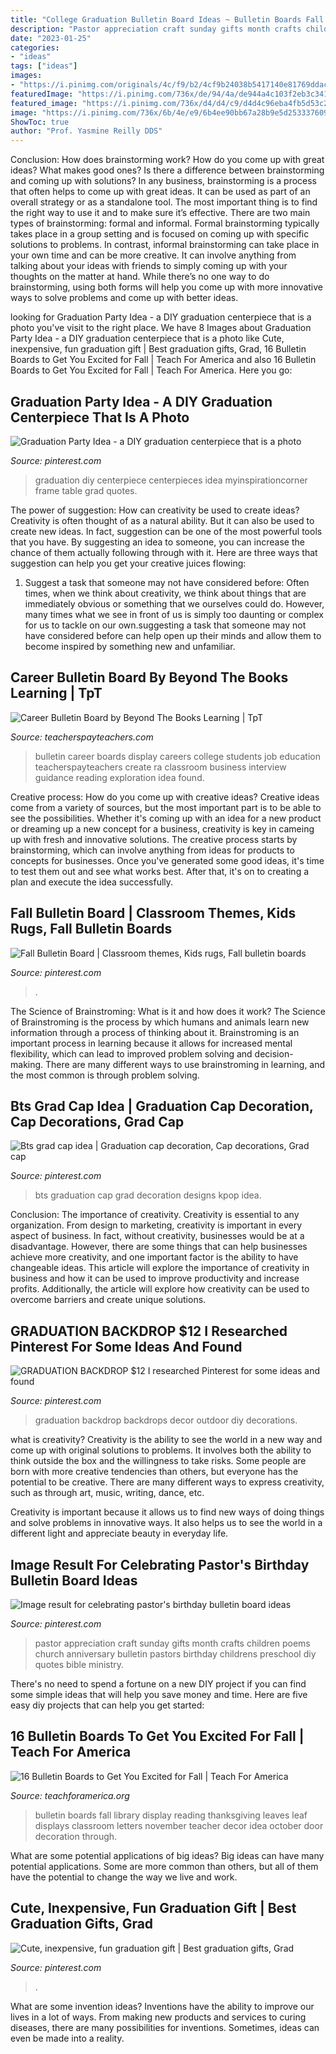 ```yaml
---
title: "College Graduation Bulletin Board Ideas ~ Bulletin Boards Fall Library Display Reading Thanksgiving Leaves Leaf Displays Classroom Letters November Teacher Decor Idea October Door Decoration Through"
description: "Pastor appreciation craft sunday gifts month crafts children poems church anniversary bulletin pastors birthday childrens preschool diy quotes bible ministry"
date: "2023-01-25"
categories:
- "ideas"
tags: ["ideas"]
images:
- "https://i.pinimg.com/originals/4c/f9/b2/4cf9b24038b5417140e81769ddac6543.jpg"
featuredImage: "https://i.pinimg.com/736x/de/94/4a/de944a4c103f2eb3c341ebed8ed4f0d6.jpg"
featured_image: "https://i.pinimg.com/736x/d4/d4/c9/d4d4c96eba4fb5d53c21c8d609a40b9f--graduation-gifts.jpg"
image: "https://i.pinimg.com/736x/6b/4e/e9/6b4ee90bb67a28b9e5d2533376097a63.jpg"
ShowToc: true
author: "Prof. Yasmine Reilly DDS"
---
```



Conclusion: How does brainstorming work? How do you come up with great ideas? What makes good ones? Is there a difference between brainstorming and coming up with solutions?
In any business, brainstorming is a process that often helps to come up with great ideas. It can be used as part of an overall strategy or as a standalone tool. The most important thing is to find the right way to use it and to make sure it’s effective. There are two main types of brainstorming: formal and informal. Formal brainstorming typically takes place in a group setting and is focused on coming up with specific solutions to problems. In contrast, informal brainstorming can take place in your own time and can be more creative. It can involve anything from talking about your ideas with friends to simply coming up with your thoughts on the matter at hand. While there’s no one way to do brainstorming, using both forms will help you come up with more innovative ways to solve problems and come up with better ideas.

	

		
looking for Graduation Party Idea - a DIY graduation centerpiece that is a photo you've visit to the right place. We have 8 Images about Graduation Party Idea - a DIY graduation centerpiece that is a photo like Cute, inexpensive, fun graduation gift | Best graduation gifts, Grad, 16 Bulletin Boards to Get You Excited for Fall | Teach For America and also 16 Bulletin Boards to Get You Excited for Fall | Teach For America. Here you go:
		
    
## Graduation Party Idea - A DIY Graduation Centerpiece That Is A Photo

<img loading=lazy src="https://i.pinimg.com/736x/0a/91/cb/0a91cb6bf4f807073bf1bf1994c92fc8.jpg" onerror="this.onerror=null;this.src='https://tse2.mm.bing.net/th?id=OIP.vy5486voBtd3ssqG6LgoegHaJ3&amp;pid=15.1';" alt="Graduation Party Idea - a DIY graduation centerpiece that is a photo">

_Source: pinterest.com_

>graduation diy centerpiece centerpieces idea myinspirationcorner frame table grad quotes. 

	

The power of suggestion: How can creativity be used to create ideas?
Creativity is often thought of as a natural ability. But it can also be used to create new ideas. In fact, suggestion can be one of the most powerful tools that you have. By suggesting an idea to someone, you can increase the chance of them actually following through with it. Here are three ways that suggestion can help you get your creative juices flowing: 
1. Suggest a task that someone may not have considered before: Often times, when we think about creativity, we think about things that are immediately obvious or something that we ourselves could do. However, many times what we see in front of us is simply too daunting or complex for us to tackle on our own.suggesting a task that someone may not have considered before can help open up their minds and allow them to become inspired by something new and unfamiliar. 

    
## Career Bulletin Board By Beyond The Books Learning | TpT

<img loading=lazy src="https://ecdn.teacherspayteachers.com/thumbitem/Career-Bulletin-Board-2291993-1470750356/original-2291993-1.jpg" onerror="this.onerror=null;this.src='https://tse4.mm.bing.net/th?id=OIP.GnDuaUTTDZWQty7IQzaUZwAAAA&amp;pid=15.1';" alt="Career Bulletin Board by Beyond The Books Learning | TpT">

_Source: teacherspayteachers.com_

>bulletin career boards display careers college students job education teacherspayteachers create ra classroom business interview guidance reading exploration idea found. 

	

Creative process: How do you come up with creative ideas?
Creative ideas come from a variety of sources, but the most important part is to be able to see the possibilities. Whether it's coming up with an idea for a new product or dreaming up a new concept for a business, creativity is key in cameing up with fresh and innovative solutions. The creative process starts by brainstorming, which can involve anything from ideas for products to concepts for businesses. Once you've generated some good ideas, it's time to test them out and see what works best. After that, it's on to creating a plan and execute the idea successfully.

    
## Fall Bulletin Board | Classroom Themes, Kids Rugs, Fall Bulletin Boards

<img loading=lazy src="https://i.pinimg.com/736x/af/6f/19/af6f1983752ed4be3a0fc0ef222f1ec8.jpg" onerror="this.onerror=null;this.src='https://tse4.mm.bing.net/th?id=OIP.o1gTxeQBWR_qrISQzmIONgHaJ3&amp;pid=15.1';" alt="Fall Bulletin Board | Classroom themes, Kids rugs, Fall bulletin boards">

_Source: pinterest.com_

>. 

	

The Science of Brainstroming: What is it and how does it work?
The Science of Brainstroming is the process by which humans and animals learn new information through a process of thinking about it. Brainstroming is an important process in learning because it allows for increased mental flexibility, which can lead to improved problem solving and decision-making. There are many different ways to use brainstroming in learning, and the most common is through problem solving.

    
## Bts Grad Cap Idea | Graduation Cap Decoration, Cap Decorations, Grad Cap

<img loading=lazy src="https://i.pinimg.com/736x/6b/4e/e9/6b4ee90bb67a28b9e5d2533376097a63.jpg" onerror="this.onerror=null;this.src='https://tse3.mm.bing.net/th?id=OIP.snuobHJpGJRKcgitQVXY0wHaJ3&amp;pid=15.1';" alt="Bts grad cap idea | Graduation cap decoration, Cap decorations, Grad cap">

_Source: pinterest.com_

>bts graduation cap grad decoration designs kpop idea. 

	

Conclusion: The importance of creativity.
Creativity is essential to any organization. From design to marketing, creativity is important in every aspect of business. In fact, without creativity, businesses would be at a disadvantage. However, there are some things that can help businesses achieve more creativity, and one important factor is the ability to have changeable ideas. 
This article will explore the importance of creativity in business and how it can be used to improve productivity and increase profits. Additionally, the article will explore how creativity can be used to overcome barriers and create unique solutions.

    
## GRADUATION BACKDROP $12 I Researched Pinterest For Some Ideas And Found

<img loading=lazy src="https://i.pinimg.com/originals/4c/f9/b2/4cf9b24038b5417140e81769ddac6543.jpg" onerror="this.onerror=null;this.src='https://tse3.mm.bing.net/th?id=OIP.jExyoGChm_TjRxF8yC8qTwHaJ3&amp;pid=15.1';" alt="GRADUATION BACKDROP $12 I researched Pinterest for some ideas and found">

_Source: pinterest.com_

>graduation backdrop backdrops decor outdoor diy decorations. 

	

what is creativity?
Creativity is the ability to see the world in a new way and come up with original solutions to problems. It involves both the ability to think outside the box and the willingness to take risks.
Some people are born with more creative tendencies than others, but everyone has the potential to be creative. There are many different ways to express creativity, such as through art, music, writing, dance, etc.

Creativity is important because it allows us to find new ways of doing things and solve problems in innovative ways. It also helps us to see the world in a different light and appreciate beauty in everyday life.

    
## Image Result For Celebrating Pastor&#039;s Birthday Bulletin Board Ideas

<img loading=lazy src="https://i.pinimg.com/736x/de/94/4a/de944a4c103f2eb3c341ebed8ed4f0d6.jpg" onerror="this.onerror=null;this.src='https://tse2.mm.bing.net/th?id=OIP.A6qhE8ClQzTELJZfZXo0vwHaJ4&amp;pid=15.1';" alt="Image result for celebrating pastor&#039;s birthday bulletin board ideas">

_Source: pinterest.com_

>pastor appreciation craft sunday gifts month crafts children poems church anniversary bulletin pastors birthday childrens preschool diy quotes bible ministry. 

	

There's no need to spend a fortune on a new DIY project if you can find some simple ideas that will help you save money and time. Here are five easy diy projects that can help you get started: 

    
## 16 Bulletin Boards To Get You Excited For Fall | Teach For America

<img loading=lazy src="https://www.teachforamerica.org/sites/default/files/wp_migrated_87ac6343d09fa630f71bd1088814cbac-e1442856074987.jpg" onerror="this.onerror=null;this.src='https://tse4.mm.bing.net/th?id=OIP.F_vyq3LmpYAFKVRyLsTozgHaFj&amp;pid=15.1';" alt="16 Bulletin Boards to Get You Excited for Fall | Teach For America">

_Source: teachforamerica.org_

>bulletin boards fall library display reading thanksgiving leaves leaf displays classroom letters november teacher decor idea october door decoration through. 

	

What are some potential applications of big ideas?
Big ideas can have many potential applications. Some are more common than others, but all of them have the potential to change the way we live and work.

    
## Cute, Inexpensive, Fun Graduation Gift | Best Graduation Gifts, Grad

<img loading=lazy src="https://i.pinimg.com/736x/d4/d4/c9/d4d4c96eba4fb5d53c21c8d609a40b9f--graduation-gifts.jpg" onerror="this.onerror=null;this.src='https://tse3.mm.bing.net/th?id=OIP.b37EifOq6i5LolK5XdbNBwHaI9&amp;pid=15.1';" alt="Cute, inexpensive, fun graduation gift | Best graduation gifts, Grad">

_Source: pinterest.com_

>. 

	

What are some invention ideas?
Inventions have the ability to improve our lives in a lot of ways. From making new products and services to curing diseases, there are many possibilities for inventions. Sometimes, ideas can even be made into a reality.

